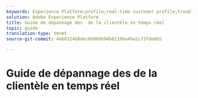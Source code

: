 ```yaml
---
keywords: Experience Platform;profile;real-time customer profile;troubleshooting;API
solution: Adobe Experience Platform
title: Guide de dépannage des  de la clientèle en temps réel
topic: guide
translation-type: tm+mt
source-git-commit: 4eb0324b8dec60969b94b81196a49a2c737de0b5

---
```



# Guide de dépannage des  de la clientèle en temps réel
